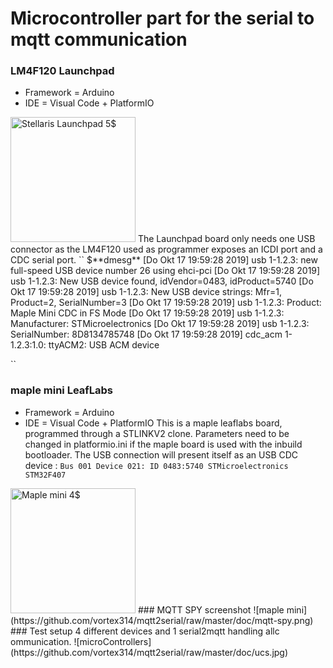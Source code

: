 # Microcontroller part for the serial to mqtt communication
### LM4F120 Launchpad 

 - Framework = Arduino
- IDE = Visual Code + PlatformIO
<img src="https://github.com/vortex314/mqtt2serial/raw/master/doc/stellaris.jpeg" width="200" title="Stellaris Launchpad 5$">
The Launchpad board only needs one USB connector as the LM4F120 used as programmer exposes an ICDI port and a CDC serial port.
``
$**dmesg**
[Do Okt 17 19:59:28 2019] usb 1-1.2.3: new full-speed USB device number 26 using ehci-pci
[Do Okt 17 19:59:28 2019] usb 1-1.2.3: New USB device found, idVendor=0483, idProduct=5740
[Do Okt 17 19:59:28 2019] usb 1-1.2.3: New USB device strings: Mfr=1, Product=2, SerialNumber=3
[Do Okt 17 19:59:28 2019] usb 1-1.2.3: Product: Maple Mini CDC in FS Mode
[Do Okt 17 19:59:28 2019] usb 1-1.2.3: Manufacturer: STMicroelectronics
[Do Okt 17 19:59:28 2019] usb 1-1.2.3: SerialNumber: 8D8134785748
[Do Okt 17 19:59:28 2019] cdc_acm 1-1.2.3:1.0: ttyACM2: USB ACM device

``
### maple mini LeafLabs 
- Framework = Arduino
- IDE = Visual Code + PlatformIO
This is a maple leaflabs board, programmed through a STLINKV2 clone. Parameters need to be changed in platformio.ini if the maple board is used with the inbuild bootloader. 
The USB connection will present itself as an USB CDC device : 
``
Bus 001 Device 021: ID 0483:5740 STMicroelectronics STM32F407
``
<img src="https://github.com/vortex314/mqtt2serial/raw/master/doc/maple.jpg" width="200" title="Maple mini 4$">
### MQTT SPY screenshot
![maple mini](https://github.com/vortex314/mqtt2serial/raw/master/doc/mqtt-spy.png)
### Test setup 
4 different devices and 1 serial2mqtt handling allc ommunication.
![microControllers](https://github.com/vortex314/mqtt2serial/raw/master/doc/ucs.jpg)

